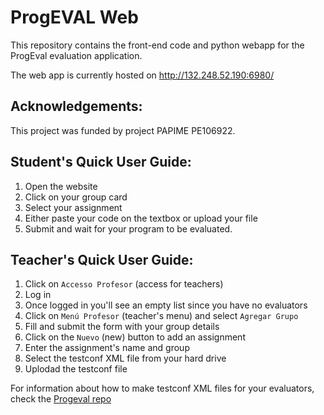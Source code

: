 # ProgEVAL Web


This repository contains the front-end code and python webapp for the
ProgEval evaluation application.

The web app is currently hosted on http://132.248.52.190:6980/

## Acknowledgements:

This project was funded by project PAPIME PE106922.

## Student's Quick User Guide:

1. Open the website
2. Click on your group card
3. Select your assignment
4. Either paste your code on the textbox or upload your file
5. Submit and wait for your program to be evaluated.

## Teacher's Quick User Guide:

1. Click on `Accesso Profesor` (access for teachers)
2. Log in
3. Once logged in you'll see an empty list since you have no evaluators
4. Click on `Menú Profesor` (teacher's menu) and select `Agregar Grupo`
5. Fill and submit the form with your group details
6. Click on the `Nuevo` (new) button to add an assignment
7. Enter the assignment's name and group
8. Select the testconf XML file from your hard drive
9. Uplodad the testconf file

For information about how to make testconf XML files for your evaluators, check the [Progeval repo](https://github.com/kyordhel/progeval)
